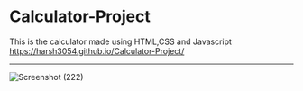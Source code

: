 # Calculator-Project
This is the calculator made using HTML,CSS and Javascript
https://harsh3054.github.io/Calculator-Project/

------------------------------------------------------------------------------------------------------------------------
![Screenshot (222)](https://github.com/Harsh3054/Calculator-Project/assets/129618573/ae859ec6-3b26-473e-9d51-335fd27ee8ca)
